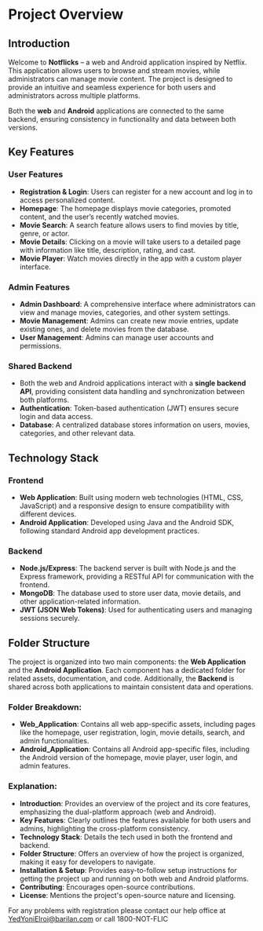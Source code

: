 # Project Overview

## Introduction

Welcome to **Notflicks** – a web and Android application inspired by Netflix. This application allows users to browse and stream movies, while administrators can manage movie content. The project is designed to provide an intuitive and seamless experience for both users and administrators across multiple platforms. 

Both the **web** and **Android** applications are connected to the same backend, ensuring consistency in functionality and data between both versions.

## Key Features

### User Features
- **Registration & Login**: Users can register for a new account and log in to access personalized content.
- **Homepage**: The homepage displays movie categories, promoted content, and the user’s recently watched movies.
- **Movie Search**: A search feature allows users to find movies by title, genre, or actor.
- **Movie Details**: Clicking on a movie will take users to a detailed page with information like title, description, rating, and cast.
- **Movie Player**: Watch movies directly in the app with a custom player interface.

### Admin Features
- **Admin Dashboard**: A comprehensive interface where administrators can view and manage movies, categories, and other system settings.
- **Movie Management**: Admins can create new movie entries, update existing ones, and delete movies from the database.
- **User Management**: Admins can manage user accounts and permissions.

### Shared Backend
- Both the web and Android applications interact with a **single backend API**, providing consistent data handling and synchronization between both platforms.
- **Authentication**: Token-based authentication (JWT) ensures secure login and data access.
- **Database**: A centralized database stores information on users, movies, categories, and other relevant data.

## Technology Stack

### Frontend
- **Web Application**: Built using modern web technologies (HTML, CSS, JavaScript) and a responsive design to ensure compatibility with different devices.
- **Android Application**: Developed using Java and the Android SDK, following standard Android app development practices.

### Backend
- **Node.js/Express**: The backend server is built with Node.js and the Express framework, providing a RESTful API for communication with the frontend.
- **MongoDB**: The database used to store user data, movie details, and other application-related information.
- **JWT (JSON Web Tokens)**: Used for authenticating users and managing sessions securely.

## Folder Structure

The project is organized into two main components: the **Web Application** and the **Android Application**. Each component has a dedicated folder for related assets, documentation, and code. Additionally, the **Backend** is shared across both applications to maintain consistent data and operations.

### Folder Breakdown:
- **Web_Application**: Contains all web app-specific assets, including pages like the homepage, user registration, login, movie details, search, and admin functionalities.
- **Android_Application**: Contains all Android app-specific files, including the Android version of the homepage, movie player, user login, and admin features.

### Explanation:
- **Introduction**: Provides an overview of the project and its core features, emphasizing the dual-platform approach (web and Android).
- **Key Features**: Clearly outlines the features available for both users and admins, highlighting the cross-platform consistency.
- **Technology Stack**: Details the tech used in both the frontend and backend.
- **Folder Structure**: Offers an overview of how the project is organized, making it easy for developers to navigate.
- **Installation & Setup**: Provides easy-to-follow setup instructions for getting the project up and running on both web and Android platforms.
- **Contributing**: Encourages open-source contributions.
- **License**: Mentions the project's open-source nature and licensing.



For any problems with registration please contact our help office at YedYoniElroi@barilan.com or call 1800-NOT-FLIC